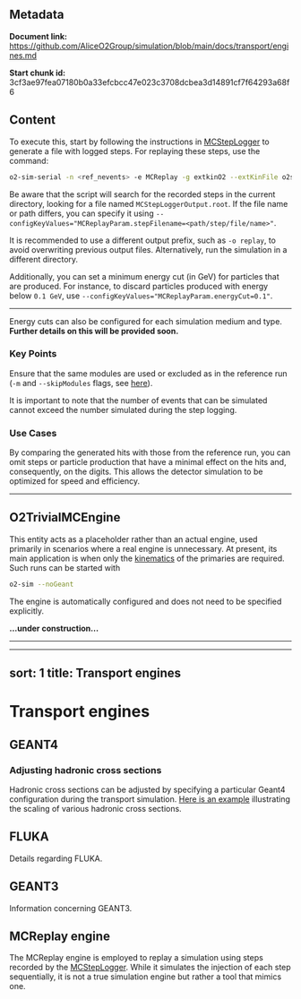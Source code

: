 ## Metadata

**Document link:** https://github.com/AliceO2Group/simulation/blob/main/docs/transport/engines.md

**Start chunk id:** 3cf3ae97fea07180b0a33efcbcc47e023c3708dcbea3d14891cf7f64293a68f6

## Content

To execute this, start by following the instructions in [MCStepLogger](../mcsteplogger/) to generate a file with logged steps. For replaying these steps, use the command:
```bash
o2-sim-serial -n <ref_nevents> -e MCReplay -g extkinO2 --extKinFile o2sim_Kine.root -o replay
```
Be aware that the script will search for the recorded steps in the current directory, looking for a file named `MCStepLoggerOutput.root`. If the file name or path differs, you can specify it using `--configKeyValues="MCReplayParam.stepFilename=<path/step/file/name>"`.

It is recommended to use a different output prefix, such as `-o replay`, to avoid overwriting previous output files. Alternatively, run the simulation in a different directory.

Additionally, you can set a minimum energy cut (in GeV) for particles that are produced. For instance, to discard particles produced with energy below `0.1 GeV`, use `--configKeyValues="MCReplayParam.energyCut=0.1"`.

---

Energy cuts can also be configured for each simulation medium and type. **Further details on this will be provided soon.**

### Key Points

Ensure that the same modules are used or excluded as in the reference run (`-m` and `--skipModules` flags, see [here](README.md/#simulation-geometry-modules-and-detectors)).

It is important to note that the number of events that can be simulated cannot exceed the number simulated during the step logging.

### Use Cases

By comparing the generated hits with those from the reference run, you can omit steps or particle production that have a minimal effect on the hits and, consequently, on the digits. This allows the detector simulation to be optimized for speed and efficiency.

---

## O2TrivialMCEngine

This entity acts as a placeholder rather than an actual engine, used primarily in scenarios where a real engine is unnecessary. At present, its main application is when only the [kinematics](mckine.md) of the primaries are required. Such runs can be started with
```bash
o2-sim --noGeant
```
The engine is automatically configured and does not need to be specified explicitly.

**...under construction...**

---

---
sort: 1
title: Transport engines
---

# Transport engines

## GEANT4

### Adjusting hadronic cross sections

Hadronic cross sections can be adjusted by specifying a particular Geant4 configuration during the transport simulation. [Here is an example](https://github.com/AliceO2Group/O2DPG/blob/eb3591632fe75ba65ff68353984839c22826a89c/MC/config/PWGLF/xsection/g4config_had_x2.in#L66-L72) illustrating the scaling of various hadronic cross sections.

## FLUKA

Details regarding FLUKA.

## GEANT3

Information concerning GEANT3.

## MCReplay engine

The MCReplay engine is employed to replay a simulation using steps recorded by the [MCStepLogger](../mcsteplogger/). While it simulates the injection of each step sequentially, it is not a true simulation engine but rather a tool that mimics one.